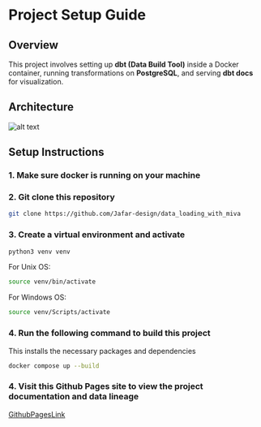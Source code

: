 
# Project Setup Guide

## Overview

This project involves setting up **dbt (Data Build Tool)** inside a Docker container, running transformations on **PostgreSQL**, and serving **dbt docs** for visualization.

## Architecture

![alt text](image.png)

## Setup Instructions

### 1. Make sure docker is running on your machine


### 2. Git clone this repository
```sh
git clone https://github.com/Jafar-design/data_loading_with_miva
```

### 3. Create a virtual environment and activate
```sh
python3 venv venv
```
For Unix OS:
```sh
source venv/bin/activate
```
For Windows OS:
```sh
source venv/Scripts/activate
```

### 4. Run the following command to build this project
This installs the necessary packages and dependencies
```sh
docker compose up --build
```

### 4. Visit this Github Pages site to view the project documentation and data lineage
[GithubPagesLink](https://jafar-design.github.io/data_loading_with_miva/)
